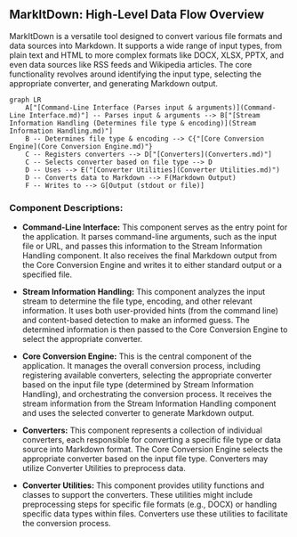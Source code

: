 ## MarkItDown: High-Level Data Flow Overview

MarkItDown is a versatile tool designed to convert various file formats and data sources into Markdown. It supports a wide range of input types, from plain text and HTML to more complex formats like DOCX, XLSX, PPTX, and even data sources like RSS feeds and Wikipedia articles. The core functionality revolves around identifying the input type, selecting the appropriate converter, and generating Markdown output.

```mermaid
graph LR
    A["[Command-Line Interface (Parses input & arguments)](Command-Line Interface.md)"] -- Parses input & arguments --> B["[Stream Information Handling (Determines file type & encoding)](Stream Information Handling.md)"]
    B -- Determines file type & encoding --> C{"[Core Conversion Engine](Core Conversion Engine.md)"}
    C -- Registers converters --> D["[Converters](Converters.md)"]
    C -- Selects converter based on file type --> D
    D -- Uses --> E("[Converter Utilities](Converter Utilities.md)")
    D -- Converts data to Markdown --> F(Markdown Output)
    F -- Writes to --> G[Output (stdout or file)]
```

### Component Descriptions:

*   **Command-Line Interface:** This component serves as the entry point for the application. It parses command-line arguments, such as the input file or URL, and passes this information to the Stream Information Handling component. It also receives the final Markdown output from the Core Conversion Engine and writes it to either standard output or a specified file.

*   **Stream Information Handling:** This component analyzes the input stream to determine the file type, encoding, and other relevant information. It uses both user-provided hints (from the command line) and content-based detection to make an informed guess. The determined information is then passed to the Core Conversion Engine to select the appropriate converter.

*   **Core Conversion Engine:** This is the central component of the application. It manages the overall conversion process, including registering available converters, selecting the appropriate converter based on the input file type (determined by Stream Information Handling), and orchestrating the conversion process. It receives the stream information from the Stream Information Handling component and uses the selected converter to generate Markdown output.

*   **Converters:** This component represents a collection of individual converters, each responsible for converting a specific file type or data source into Markdown format. The Core Conversion Engine selects the appropriate converter based on the input file type. Converters may utilize Converter Utilities to preprocess data.

*   **Converter Utilities:** This component provides utility functions and classes to support the converters. These utilities might include preprocessing steps for specific file formats (e.g., DOCX) or handling specific data types within files. Converters use these utilities to facilitate the conversion process.